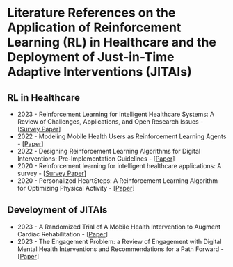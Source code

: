 # Literature References on the Application of Reinforcement Learning (RL) in Healthcare and the Deployment of Just-in-Time Adaptive Interventions (JITAIs)

## RL in Healthcare
* 2023 - Reinforcement Learning for Intelligent Healthcare Systems: A Review of Challenges, Applications, and Open Research Issues - [[Survey Paper](https://ieeexplore.ieee.org/abstract/document/10162185?casa_token=XVoTf7ODvsgAAAAA:9s8_MJl36CbOwFhepxSRIsoRwDmjNN0Uda3MwVg6wCRbMaiUZyh_LFg12ZD330mzKWQJk1Icvg)]
* 2022 - Modeling Mobile Health Users as Reinforcement Learning Agents - [[Paper](https://arxiv.org/abs/2212.00863)]
* 2022 - Designing Reinforcement Learning Algorithms for Digital Interventions: Pre-Implementation Guidelines - [[Paper](https://www.mdpi.com/1999-4893/15/8/255)]
* 2020 - Reinforcement learning for intelligent healthcare applications: A survey - [[Survey Paper](https://www.sciencedirect.com/science/article/pii/S093336572031229X)]
* 2020 - Personalized HeartSteps: A Reinforcement Learning Algorithm for Optimizing Physical Activity - [[Paper](https://pubmed.ncbi.nlm.nih.gov/34527853/)]

## Develoyment of JITAIs
* 2023 - A Randomized Trial of A Mobile Health Intervention to Augment Cardiac Rehabilitation - [[Paper](https://link.springer.com/article/10.1007/s40501-023-00297-3)]
* 2023 - The Engagement Problem: a Review of Engagement with Digital Mental Health Interventions and Recommendations for a Path Forward - [[Paper](https://link.springer.com/article/10.1007/s40501-023-00297-3)]
